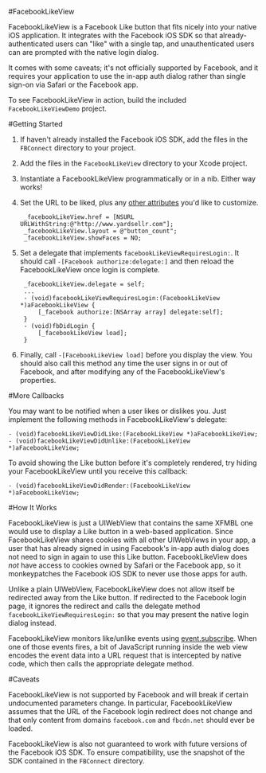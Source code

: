 #FacebookLikeView

FacebookLikeView is a Facebook Like button that fits nicely into your native iOS application. It integrates with the Facebook iOS SDK so that already-authenticated users can "like" with a single tap, and unauthenticated users can are prompted with the native login dialog.

It comes with some caveats; it's not officially supported by Facebook, and it requires your application to use the in-app auth dialog rather than single sign-on via Safari or the Facebook app. 

To see FacebookLikeView in action, build the included `FacebookLikeViewDemo` project.

#Getting Started

1. If haven't already installed the Facebook iOS SDK, add the files in the `FBConnect` directory to your project.
2. Add the files in the `FacebookLikeView` directory to your Xcode project.
3. Instantiate a FacebookLikeView programmatically or in a nib. Either way works!
4. Set the URL to be liked, plus any [other attributes](https://developers.facebook.com/docs/reference/plugins/like/) you'd like to customize.
    
        _facebookLikeView.href = [NSURL URLWithString:@"http://www.yardsellr.com"];
        _facebookLikeView.layout = @"button_count";
        _facebookLikeView.showFaces = NO;
    
5. Set a delegate that implements `facebookLikeViewRequiresLogin:`. It should call `-[Facebook authorize:delegate:]` and then reload the FacebookLikeView once login is complete.

        _facebookLikeView.delegate = self;
        ...
        - (void)facebookLikeViewRequiresLogin:(FacebookLikeView *)aFacebookLikeView {
            [_facebook authorize:[NSArray array] delegate:self];
        }
        - (void)fbDidLogin {
            [_facebookLikeView load];
        }
        
6. Finally, call `-[FacebookLikeView load]` before you display the view. You should also call this method any time the user signs in or out of Facebook, and after modifying any of the FacebookLikeView's properties.

#More Callbacks

You may want to be notified when a user likes or dislikes you. Just implement the following methods in FacebookLikeView's delegate:

    - (void)facebookLikeViewDidLike:(FacebookLikeView *)aFacebookLikeView;
    - (void)facebookLikeViewDidUnlike:(FacebookLikeView *)aFacebookLikeView;
    
To avoid showing the Like button before it's completely rendered, try hiding your FacebookLikeView until you receive this callback:

    - (void)facebookLikeViewDidRender:(FacebookLikeView *)aFacebookLikeView;
    
#How It Works

FacebookLikeView is just a UIWebView that contains the same XFMBL one would use to display a Like button in a web-based application. Since FacebookLikeView shares cookies with all other UIWebViews in your app, a user that has already signed in using Facebook's in-app auth dialog does not need to sign in again to use this Like button. FacebookLikeView does _not_ have access to cookies owned by Safari or the Facebook app, so it monkeypatches the Facebook iOS SDK to never use those apps for auth. 

Unlike a plain UIWebView, FacebookLikeView does not allow itself be redirected away from the Like button. If redirected to the Facebook login page, it ignores the redirect and calls the delegate method `facebookLikeViewRequiresLogin:` so that you may present the native login dialog instead.

FacebookLikeView monitors like/unlike events using [event.subscribe](https://developers.facebook.com/docs/reference/javascript/FB.Event.subscribe/). When one of those events fires, a bit of JavaScript running inside the web view encodes the event data into a URL request that is intercepted by native code, which then calls the appropriate delegate method.

#Caveats

FacebookLikeView is not supported by Facebook and will break if certain undocumented parameters change. In particular, FacebookLikeView assumes that the URL of the Facebook login redirect does not change and that only content from domains `facebook.com` and `fbcdn.net` should ever be loaded.

FacebookLikeView is also not guaranteed to work with future versions of the Facebook iOS SDK. To ensure compatibility, use the snapshot of the SDK contained in the `FBConnect` directory.





